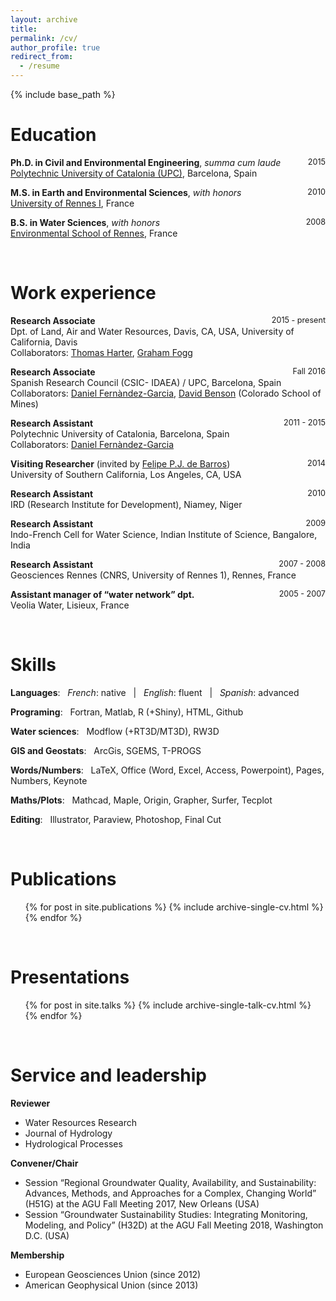```yaml
---
layout: archive
title:
permalink: /cv/
author_profile: true
redirect_from:
  - /resume
---
```


{% include base_path %}

Education
======
**Ph.D. in Civil and Environmental Engineering**, *summa cum laude* <span style = "float:right; font-size:0.9em;">2015</span><br/>
[Polytechnic University of Catalonia (UPC)](https://h2ogeo.upc.edu/en/), Barcelona, Spain

**M.S. in Earth and Environmental Sciences**, *with honors* <span style = "float:right; font-size:0.9em;">2010</span><br/>
[University of Rennes I](https://geosciences.univ-rennes1.fr/en/geosciences-rennes-0), France

**B.S. in Water Sciences**, *with honors* <span style = "float:right; font-size:0.9em;">2008</span><br/>
[Environmental School of Rennes](https://www.ecole-eme.fr), France

<br/>

Work experience
======
**Research Associate** <span style = "float:right; font-size:0.9em;">2015 - present</span><br/>
Dpt. of Land, Air and Water Resources, Davis, CA, USA, University of California, Davis <br/>
Collaborators: [Thomas Harter](http://groundwater.ucdavis.edu/People/), [Graham Fogg](http://lawr.ucdavis.edu/people/faculty/fogg-graham)

**Research Associate** <span style = "float:right; font-size:0.9em;">Fall 2016</span><br/>
Spanish Research Council (CSIC- IDAEA) / UPC, Barcelona, Spain <br/>
Collaborators: [Daniel Fernàndez-Garcia](https://scholar.google.com/citations?user=B8hhzusAAAAJ&hl=en), [David Benson](https://geology.mines.edu/project/benson-david/) (Colorado School of Mines)

**Research Assistant** <span style = "float:right; font-size:0.9em;">2011 - 2015</span> <br/>
Polytechnic University of Catalonia, Barcelona, Spain <br/>
Collaborators: [Daniel Fernàndez-Garcia](https://scholar.google.com/citations?user=B8hhzusAAAAJ&hl=en)

**Visiting Researcher** (invited by [Felipe P.J. de Barros](https://viterbi.usc.edu/directory/faculty/De-Barros/Felipe)) <span style = "float:right; font-size:0.9em;">2014</span> <br/>
University of Southern California, Los Angeles, CA, USA

**Research Assistant** <span style = "float:right; font-size:0.9em;">2010</span> <br/>
IRD (Research Institute for Development), Niamey, Niger

**Research Assistant** <span style = "float:right; font-size:0.9em;">2009</span> <br/>
Indo-French Cell for Water Science, Indian Institute of Science, Bangalore, India

**Research Assistant** <span style = "float:right; font-size:0.9em;">2007 - 2008</span> <br/>
Geosciences Rennes (CNRS, University of Rennes 1), Rennes, France

**Assistant manager of “water network” dpt.** <span style = "float:right; font-size:0.9em;">2005 - 2007</span> <br/>
Veolia Water, Lisieux, France

<br/>

Skills
======
**Languages**:&nbsp;&nbsp; *French*: native &nbsp; | &nbsp; *English*: fluent &nbsp; | &nbsp; *Spanish*: advanced

**Programing**:&nbsp;&nbsp; Fortran, Matlab, R (+Shiny), HTML, Github

**Water sciences**:&nbsp;&nbsp; Modflow (+RT3D/MT3D), RW3D

**GIS and Geostats**:&nbsp;&nbsp; ArcGis, SGEMS, T-PROGS

**Words/Numbers**:&nbsp;&nbsp; LaTeX, Office (Word, Excel, Access, Powerpoint), Pages, Numbers, Keynote

**Maths/Plots**:&nbsp;&nbsp; Mathcad, Maple, Origin, Grapher, Surfer, Tecplot

**Editing**:&nbsp;&nbsp; Illustrator, Paraview, Photoshop, Final Cut

<br/>

Publications
======
  <ul>{% for post in site.publications %}
    {% include archive-single-cv.html %}
  {% endfor %}</ul>

<br/>

Presentations
======
  <ul>{% for post in site.talks %}
    {% include archive-single-talk-cv.html %}
  {% endfor %}</ul>

<br/>

Service and leadership
======
**Reviewer**
* Water Resources Research
* Journal of Hydrology
* Hydrological Processes

**Convener/Chair**
* Session “Regional Groundwater Quality, Availability, and Sustainability: Advances, Methods, and Approaches for a Complex, Changing World” (H51G) at the AGU Fall Meeting 2017, New Orleans (USA)
* Session “Groundwater Sustainability Studies: Integrating Monitoring, Modeling, and Policy” (H32D) at the AGU Fall Meeting 2018, Washington D.C. (USA)

**Membership**
* European Geosciences Union (since 2012)
* American Geophysical Union (since 2013)
